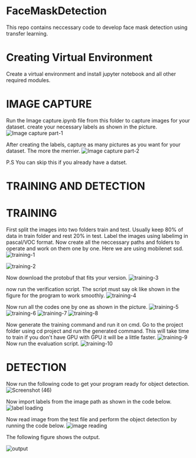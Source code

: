 # FaceMaskDetection
This repo contains neccessary code to develop face mask detection using transfer learning.

# Creating Virtual Environment
Create a virtual environment and install jupyter notebook and all other required modules.

# IMAGE CAPTURE
Run the Image capture.ipynb file from this folder to capture images for your dataset.
create your necessary labels as shown in the picture.
![Image capture part-1](https://github.com/TejashKatuwal/FaceMaskDetection/assets/118622724/dd74d312-9aad-4025-bc0a-974fe526af95)

After creating the labels, capture as many pictures as you want for your dataset. The more the merrier.
![Image capture part-2](https://github.com/TejashKatuwal/FaceMaskDetection/assets/118622724/80fc41db-e36d-4fe9-81c3-d34aeac1f979)

P.S You can skip this if you already have a datset.


# TRAINING AND DETECTION
# TRAINING
First split the images into two folders train and test. Usually keep 80% of data in train folder and rest 20% in test. Label the images using labelimg in pascal/VOC format.
Now create all the neccessary paths and folders to operate and work on them one by one.
Here we are using mobilenet ssd.
![training-1](https://github.com/TejashKatuwal/FaceMaskDetection/assets/118622724/c3d6af5a-9d06-4af9-b031-edf06470c7fd)

![training-2](https://github.com/TejashKatuwal/FaceMaskDetection/assets/118622724/e4dd332b-4590-4623-a062-062973becf71)

Now download the protobuf that fits your version.
![training-3](https://github.com/TejashKatuwal/FaceMaskDetection/assets/118622724/c45176ee-743f-4167-97e5-9504f7362195)

now run the verification script. The script must say ok like shown in the figure for the program to work smoothly.
![training-4](https://github.com/TejashKatuwal/FaceMaskDetection/assets/118622724/e2e1b837-088a-4a25-b20d-0623d356173e)

Now run all the codes one by one as shown in the picture.
![training-5](https://github.com/TejashKatuwal/FaceMaskDetection/assets/118622724/62577d0d-5bd1-46c9-aa9f-3d995f8b5a81)
![training-6](https://github.com/TejashKatuwal/FaceMaskDetection/assets/118622724/ca63515a-2a21-4327-b8fe-6211ceafa928)
![training-7](https://github.com/TejashKatuwal/FaceMaskDetection/assets/118622724/e1a45542-4fe3-43a2-a53f-90b2e6f9f67f)
![training-8](https://github.com/TejashKatuwal/FaceMaskDetection/assets/118622724/5ef3bcbb-ced3-45b1-97f0-a8cb4934c127)

Now generate the training command and run it on cmd. Go to the project folder using cd project and run the generated command. This will take time to train if you don't have GPU with GPU it will be a little faster.
![training-9](https://github.com/TejashKatuwal/FaceMaskDetection/assets/118622724/288db2e6-ec78-48f0-92cc-5603ed2723a4)
Now run the evaluation script.
![training-10](https://github.com/TejashKatuwal/FaceMaskDetection/assets/118622724/55f347f4-adf5-4973-a772-c1d5528c0fa0)

# DETECTION
Now run the following code to get your program ready for object detection.
![Screenshot (46)](https://github.com/TejashKatuwal/FaceMaskDetection/assets/118622724/52dc9117-b7c5-479e-b956-bf274c8eeebb)

Now import labels from the image path as shown in the code below.
![label loading](https://github.com/TejashKatuwal/FaceMaskDetection/assets/118622724/08da951c-395d-428b-8f6d-456a9ff76035)

Now read image from the test file and perform the object detection by running the code below.
![image reading](https://github.com/TejashKatuwal/FaceMaskDetection/assets/118622724/dc0f378b-6f2f-4cef-bc0b-9eef71bb544f)

The following figure shows the output.

![output](https://github.com/TejashKatuwal/FaceMaskDetection/assets/118622724/bea8eb6a-c4cb-450a-8231-016e5c70b541)
